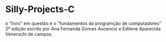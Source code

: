 # Silly-Projects-C

o "livro" em  questão é o "fundamentos da programção de  computadores" 2º edição escrito por Ana Fernanda Gomes Ascencio e Edilene Aparecida Veneruchi de campos.
